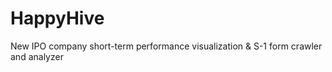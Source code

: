 # HappyHive
New IPO company short-term performance visualization &amp; S-1 form crawler and analyzer

